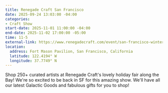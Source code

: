 ```yaml
---
title: Renegade Craft San Francisco
date: 2025-09-24 13:03:00 -04:00
categories:
- Craft Show
start-date: 2025-11-01 11:00:00 -04:00
end-date: 2025-11-02 17:00:00 -05:00
time: 11-5
external-link: https://www.renegadecraft.com/event/san-francisco-winter/
location:
  address: Fort Mason Pavilion, San Francisco, California
  latitude: 122.4194° W
  longitude: 37.7749° N
---
```


Shop 250+ curated artists at Renegade Craft's lovely holiday fair along the Bay! We're so excited to be back in SF for this amazing show. We'll have all our latest Galactic Goods and fabulous gifts for you to shop! 